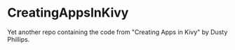 CreatingAppsInKivy
==================

Yet another repo containing the code from "Creating Apps in Kivy" by Dusty Phillips.
